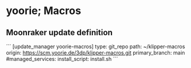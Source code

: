 # yoorie; Macros

## Moonraker update definition

´´´
[update_manager yoorie-macros]
type: git_repo
path: ~/klipper-macros
origin: https://scm.yoorie.de/3dp/klipper-macros.git
primary_branch: main
#managed_services:
install_script: install.sh
´´´